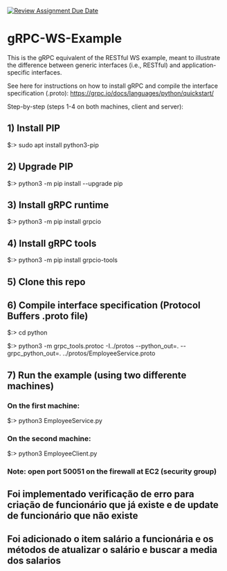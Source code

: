 [![Review Assignment Due Date](https://classroom.github.com/assets/deadline-readme-button-24ddc0f5d75046c5622901739e7c5dd533143b0c8e959d652212380cedb1ea36.svg)](https://classroom.github.com/a/OOQLLYX8)
# gRPC-WS-Example
This is the gRPC equivalent of the RESTful WS example, meant to illustrate the difference between generic interfaces (i.e., RESTful) and application-specific interfaces.

See here for instructions on how to install gRPC and compile the interface specification (.proto): https://grpc.io/docs/languages/python/quickstart/

Step-by-step (steps 1-4 on both machines, client and server):

## 1) Install PIP

$:> sudo apt install python3-pip

## 2) Upgrade PIP

$:> python3 -m pip install --upgrade pip

## 3) Install gRPC runtime

$:> python3 -m pip install grpcio

## 4) Install gRPC tools

$:> python3 -m pip install grpcio-tools

## 5) Clone this repo

## 6) Compile interface specification (Protocol Buffers .proto file)

$:> cd python

$:> python3 -m grpc_tools.protoc -I../protos --python_out=. --grpc_python_out=. ../protos/EmployeeService.proto

## 7) Run the example (using two differente machines)

### On the first machine:

$:> python3 EmployeeService.py

### On the second machine:

$:> python3 EmployeeClient.py

### Note: open port 50051 on the firewall at EC2 (security group)

## Foi implementado verificação de erro para criação de funcionário que já existe e de update de funcionário que não existe  

## Foi adicionado o item salário a funcionária e os métodos de atualizar o salário e buscar a media dos salarios
